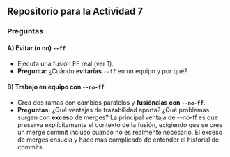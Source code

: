 ## Repositorio para la Actividad 7

### Preguntas

#### A) Evitar (o no) `--ff`

- Ejecuta una fusión FF real (ver 1).
- **Pregunta:** ¿Cuándo **evitarías** `--ff` en un equipo y por qué?

#### B) Trabajo en equipo con `--no-ff`

- Crea dos ramas con cambios paralelos y **fusiónalas con `--no-ff`**.
- **Preguntas:** ¿Qué ventajas de trazabilidad aporta? ¿Qué problemas surgen con **exceso** de merges?
  La principal ventaja de --no-ff es que preserva explícitamente el contexto de la fusión, exigiendo que se cree un merge commit incluso cuando no es realmente necesario.
  El exceso de merges ensucia y hace mas complicado de entender el historial de commits.
